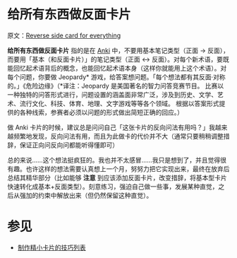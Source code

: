 # 给所有东西做反面卡片

原文：[Reverse side card for everything](https://wiki.issarice.com/wiki/Reverse_side_card_for_everything)

 **给所有东西做反面卡片** 指的是在 [Anki](https://wiki.issarice.com/wiki/Anki) 中，不要用基本笔记类型（正面 -> 反面），而要用「基本（和反面卡片）」的笔记类型（正面 <-> 反面）。对每个新术语，要既能回忆起术语背后的概念，也能回忆起术语本身（这样你就能用上这个术语）。对每个问题，你要做 Jeopardy\* 游戏，给答案想问题。「每个想法都有其反面·对称的。」《危险边缘》（\*译注：Jeopardy 是美国著名的智力问答竞赛节目。 比赛以一种独特的问答形式进行，问题设置的涵盖面非常广泛，涉及到历史、文学、艺术、流行文化、科技、体育、地理、文字游戏等等各个领域。 根据以答案形式提供的各种线索，参赛者必须以问题的形式做出简短正确的回应。）

做 Anki 卡片的时候，建议总是问问自己「这张卡片的反向问法有用吗？」我越来越频繁地发现，反向问法有用，而且为此做卡的代价并不大（通常只要稍稍调整措辞，保证正向问反向问都能听得懂即可）

总的来说……这个想法挺疯狂的。我也并不太感冒……我只是想到了，并且觉得很有趣。也许这样的想法需要认真想上一个月，努努力把它实现出来，最终在放弃后总结其精华部分（比如能够 **注意** 到应该添加反面卡片，改变措辞，将基本型卡片快速转化成基本+反面类型）。刻意练习，强迫自己做一些事，发展某种直觉，之后从强加的约束中解放出来（但仍然保留这种直觉）。

# 参见

* [制作精小卡片的技巧列表](https://wiki.issarice.com/wiki/List_of_techniques_for_making_small_cards)